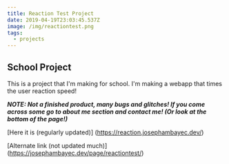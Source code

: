 ```yaml
---
title: Reaction Test Project
date: 2019-04-19T23:03:45.537Z
image: /img/reactiontest.png
tags:
  - projects
---
```

## School Project

This is a project that I'm making for school. I'm making a webapp that times the user reaction speed!

_**NOTE: Not a finished product, many bugs and glitches! If you come across some go to about me section and contact me! (Or look at the bottom of the page!)**_

[Here it is (regularly updated)] (https://reaction.josephambayec.dev/)

[Alternate link (not updated much)] (https://josephambayec.dev/page/reactiontest/)
